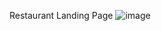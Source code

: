 Restaurant Landing Page
![image](https://github.com/Harry101969/Classic-Restaurant-App-using-React.js/assets/123268915/54a1382e-4ed9-4edf-915a-bb263e028041)
